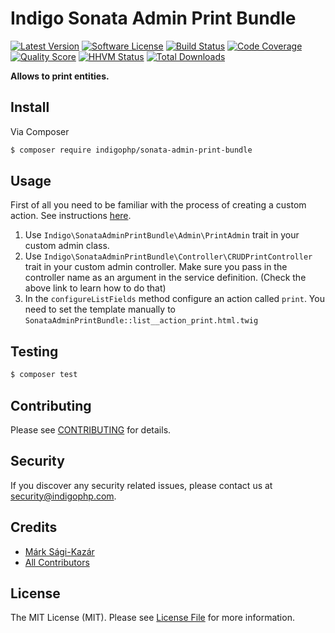 # Indigo Sonata Admin Print Bundle

[![Latest Version](https://img.shields.io/github/release/indigophp/sonata-admin-print-bundle.svg?style=flat-square)](https://github.com/indigophp/sonata-admin-print-bundle/releases)
[![Software License](https://img.shields.io/badge/license-MIT-brightgreen.svg?style=flat-square)](LICENSE)
[![Build Status](https://img.shields.io/travis/indigophp/sonata-admin-print-bundle.svg?style=flat-square)](https://travis-ci.org/indigophp/sonata-admin-print-bundle)
[![Code Coverage](https://img.shields.io/scrutinizer/coverage/g/indigophp/sonata-admin-print-bundle.svg?style=flat-square)](https://scrutinizer-ci.com/g/indigophp/sonata-admin-print-bundle)
[![Quality Score](https://img.shields.io/scrutinizer/g/indigophp/sonata-admin-print-bundle.svg?style=flat-square)](https://scrutinizer-ci.com/g/indigophp/sonata-admin-print-bundle)
[![HHVM Status](https://img.shields.io/hhvm/indigophp/sonata-admin-print-bundle.svg?style=flat-square)](http://hhvm.h4cc.de/package/indigophp/sonata-admin-print-bundle)
[![Total Downloads](https://img.shields.io/packagist/dt/indigophp/sonata-admin-print-bundle.svg?style=flat-square)](https://packagist.org/packages/indigophp/sonata-admin-print-bundle)

**Allows to print entities.**


## Install

Via Composer

``` bash
$ composer require indigophp/sonata-admin-print-bundle
```


## Usage

First of all you need to be familiar with the process of creating a custom action. See instructions [here](https://sonata-project.org/bundles/admin/master/doc/cookbook/recipe_custom_action.html).

1. Use `Indigo\SonataAdminPrintBundle\Admin\PrintAdmin` trait in your custom admin class.
2. Use `Indigo\SonataAdminPrintBundle\Controller\CRUDPrintController` trait in your custom admin controller. Make sure you pass in the controller name as an argument in the service definition. (Check the above link to learn how to do that)
3. In the  `configureListFields` method configure an action called `print`. You need to set the template manually to `SonataAdminPrintBundle::list__action_print.html.twig`


## Testing

``` bash
$ composer test
```


## Contributing

Please see [CONTRIBUTING](CONTRIBUTING.md) for details.


## Security

If you discover any security related issues, please contact us at [security@indigophp.com](mailto:security@indigophp.com).


## Credits

- [Márk Sági-Kazár](https://github.com/sagikazarmark)
- [All Contributors](https://github.com/indigophp/sonata-admin-print-bundle/contributors)


## License

The MIT License (MIT). Please see [License File](LICENSE) for more information.
